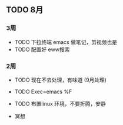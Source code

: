 ## TODO 8月

### 3周

- TODO 下拉终端 emacs 做笔记，剪视频也是
- TODO 配置好 eww搜索

### 2周

- TODO 现在不去处理，有味道 (9月处理)
- TODO Exec=emacs %F
- TODO 布置linux 环境，不要折腾，安静

- 冥想
